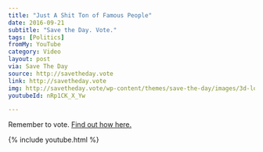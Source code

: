 ```yaml
---
title: "Just A Shit Ton of Famous People"
date: 2016-09-21
subtitle: "Save the Day. Vote."
tags: [Politics]
fromMy: YouTube
category: Video
layout: post
via: Save The Day
source: http://savetheday.vote
link: http://savetheday.vote
img: http://savetheday.vote/wp-content/themes/save-the-day/images/3d-logo.png
youtubeId: nRp1CK_X_Yw

---
```


Remember to vote. [Find out how here.](http://savetheday.vote)

<!-- more -->  

{% include youtube.html %}


